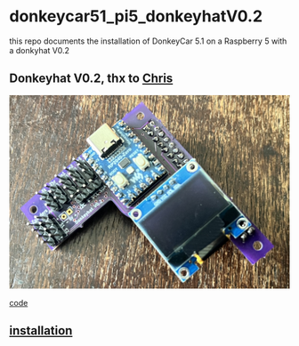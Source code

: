 # donkeycar51_pi5_donkeyhatV0.2
this repo documents the installation of DonkeyCar 5.1 on a Raspberry 5 with a donkyhat V0.2 

## Donkeyhat V0.2, thx to [Chris](https://github.com/zlite)
![](./media/donkeyhatV0.2.jpg)

[code](./rp2040/)

## [installation](http://docs.donkeycar.com)